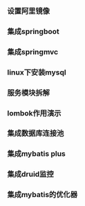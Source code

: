 ### 设置阿里镜像

### 集成springboot

### 集成springmvc

### linux下安装mysql

### 服务模块拆解

### lombok作用演示
### 集成数据库连接池
### 集成mybatis plus
### 集成druid监控
### 集成mybatis的优化器